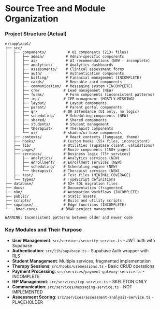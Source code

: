 # Source Tree and Module Organization

### Project Structure (Actual)

```text
e:\app\app1/
├── src/
│   ├── components/          # UI components (213+ files)
│   │   ├── admin/          # Admin-specific components
│   │   ├── ai/             # AI recommendations (NEW - incomplete)
│   │   ├── analytics/      # Analytics dashboards
│   │   ├── assessments/    # Clinical assessment forms
│   │   ├── auth/           # Authentication components
│   │   ├── billing/        # Financial management (INCOMPLETE)
│   │   ├── cards/          # Reusable card components
│   │   ├── communication/  # Messaging system (INCOMPLETE)
│   │   ├── crm/           # Lead management (NEW)
│   │   ├── forms/          # Form components (inconsistent patterns)
│   │   ├── iep/           # IEP management (MOSTLY MISSING)
│   │   ├── layout/         # Layout components
│   │   ├── parent/         # Parent portal components
│   │   ├── qr/            # QR attendance (UI only, no logic)
│   │   ├── scheduling/     # Scheduling components (NEW)
│   │   ├── shared/         # Shared components
│   │   ├── students/       # Student management
│   │   ├── therapist/      # Therapist components
│   │   └── ui/            # shadcn/ui base components
│   ├── contexts/           # React contexts (language, theme)
│   ├── hooks/             # Custom hooks (55+ files, inconsistent)
│   ├── lib/               # Utilities (supabase client, validations)
│   ├── pages/             # Route components (150+ pages)
│   ├── services/          # Business logic (75+ services)
│   │   ├── analytics/     # Analytics services (NEW)
│   │   ├── enrollment/    # Enrollment services (NEW)
│   │   ├── scheduling/    # Scheduling engine (NEW)
│   │   └── therapist/     # Therapist services (NEW)
│   ├── test/              # Test files (MINIMAL COVERAGE)
│   └── types/             # TypeScript definitions
├── database/              # 52+ SQL migration files
├── docs/                  # Documentation (fragmented)
├── n8n/                   # Automation workflows (INCOMPLETE)
├── public/                # Static assets
├── scripts/               # Build and utility scripts
├── supabase/              # Edge functions (INCOMPLETE)
└── .bmad-core/           # BMAD project management

WARNING: Inconsistent patterns between older and newer code
```

### Key Modules and Their Purpose

- **User Management**: `src/services/security-service.ts` - JWT auth with Supabase
- **Authentication**: `src/lib/supabase.ts` - Supabase Auth wrapper with RLS
- **Student Management**: Multiple services, fragmented implementation
- **Therapy Sessions**: `src/hooks/useSessions.ts` - Basic CRUD operations
- **Payment Processing**: `src/services/payment-gateway-service.ts` - INCOMPLETE
- **IEP Management**: `src/services/iep-service.ts` - SKELETON ONLY
- **Communication**: `src/services/messaging-service.ts` - NOT IMPLEMENTED
- **Assessment Scoring**: `src/services/assessment-analysis-service.ts` - PLACEHOLDER
